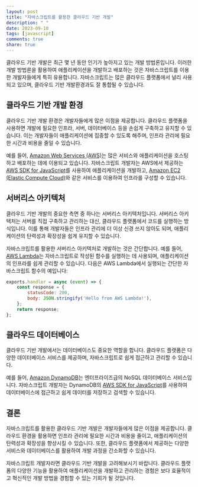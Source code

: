 ```yaml
---
layout: post
title: "자바스크립트를 활용한 클라우드 기반 개발"
description: " "
date: 2023-09-10
tags: [javascript]
comments: true
share: true
---
```


클라우드 기반 개발은 최근 몇 년 동안 인기가 높아지고 있는 개발 방법론입니다. 이러한 개발 방법론을 활용하여 애플리케이션을 개발하고 배포하는 것은 자바스크립트를 이용한 개발자들에게 특히 유용합니다. 자바스크립트는 많은 클라우드 플랫폼에서 널리 사용되고 있으며, 클라우드 기반 개발환경과도 잘 통합될 수 있습니다. 

## 클라우드 기반 개발 환경

클라우드 기반 개발 환경은 개발자들에게 많은 이점을 제공합니다. 클라우드 플랫폼을 사용하면 개발에 필요한 인프라, 서버, 데이터베이스 등을 손쉽게 구축하고 유지할 수 있습니다. 이는 개발자들이 애플리케이션에 집중할 수 있도록 해주며, 인프라 관리에 필요한 시간과 비용을 줄일 수 있습니다.

예를 들어, [Amazon Web Services (AWS)](https://aws.amazon.com/)는 많은 서비스와 애플리케이션을 호스팅하고 배포하는 데에 이용되고 있습니다. 자바스크립트 개발자는 AWS에서 제공하는 [AWS SDK for JavaScript](https://aws.amazon.com/sdk-for-javascript/)를 사용하여 애플리케이션을 개발하고, [Amazon EC2 (Elastic Compute Cloud)](https://aws.amazon.com/ec2/)와 같은 서비스를 이용하여 인프라를 구성할 수 있습니다.

## 서버리스 아키텍처

클라우드 기반 개발의 중요한 측면 중 하나는 서버리스 아키텍처입니다. 서버리스 아키텍처는 서버를 직접 구축하고 관리하는 대신, 클라우드 플랫폼에서 코드를 실행하는 방식입니다. 이를 통해 개발자들은 인프라 관리에 더 이상 신경 쓰지 않아도 되며, 애플리케이션의 탄력성과 확장성을 쉽게 유지할 수 있습니다.

자바스크립트를 활용한 서버리스 아키텍처로 개발하는 것은 간단합니다. 예를 들어, [AWS Lambda](https://aws.amazon.com/lambda/)는 자바스크립트로 작성된 함수를 실행하는 데 사용되며, 애플리케이션의 인프라를 쉽게 관리할 수 있습니다. 다음은 AWS Lambda에서 실행되는 간단한 자바스크립트 함수의 예입니다:

```javascript
exports.handler = async (event) => {
    const response = {
        statusCode: 200,
        body: JSON.stringify('Hello from AWS Lambda!'),
    };
    return response;
};
```

## 클라우드 데이터베이스

클라우드 기반 개발에서는 데이터베이스도 중요한 역할을 합니다. 클라우드 플랫폼은 다양한 데이터베이스 서비스를 제공하며, 자바스크립트로 쉽게 접근하고 관리할 수 있습니다.

예를 들어, [Amazon DynamoDB](https://aws.amazon.com/dynamodb/)는 엔터프라이즈급의 NoSQL 데이터베이스 서비스입니다. 자바스크립트 개발자는 DynamoDB의 [AWS SDK for JavaScript](https://aws.amazon.com/sdk-for-javascript/)를 사용하여 데이터베이스에 접근하고 쉽게 데이터를 저장하고 검색할 수 있습니다.

## 결론

자바스크립트를 활용한 클라우드 기반 개발은 개발자들에게 많은 이점을 제공합니다. 클라우드 환경을 활용하면 인프라 관리에 필요한 시간과 비용을 줄이고, 애플리케이션의 탄력성과 확장성을 향상시킬 수 있습니다. 또한, 클라우드 플랫폼에서 제공하는 다양한 서비스와 데이터베이스를 활용하여 개발 과정을 간소화할 수 있습니다.

자바스크립트 개발자라면 클라우드 기반 개발을 고려해보시기 바랍니다. 클라우드 플랫폼의 다양한 기능을 활용하여 애플리케이션을 개발하고 관리하는 경험은 보다 효율적이고 혁신적인 개발 방법을 경험할 수 있는 기회가 될 것입니다.